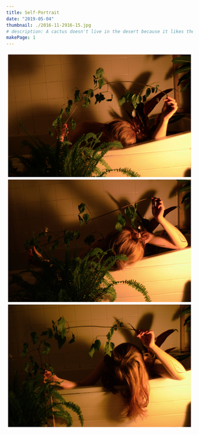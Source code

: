 ```yaml
---
title: Self-Portrait
date: "2019-05-04"
thumbnail: ./2016-11-2916-15.jpg
# description: A cactus doesn't live in the desert because it likes the desert; it lives there because the desert hasn't killed it yet.
makePage: 1
---
```


![Cactus](./2016-11-2916-15.jpg)